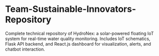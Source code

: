 # Team-Sustainable-Innovators-Repository
Complete technical repository of HydroNex: a solar-powered floating IoT system for real-time water quality monitoring. Includes IoT schematics, Flask API backend, and React.js dashboard for visualization, alerts, and chatbot interaction.
